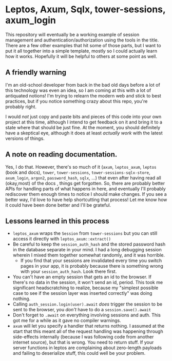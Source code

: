 
# Leptos, Axum, Sqlx, tower-sessions, axum_login

This repository will eventually be a working example of session management and
authentication/authorization using the tools in the title. There are a few
other examples that hit some of those parts, but I want to put it all together
into a simple template, mostly so I could actually learn how it works.
Hopefully it will be helpful to others at some point as well.

## A friendly warning

I'm an old-school developer from back in the bad old days before a lot of this technology was even an idea, so
I am coming at this with a lot of antiquated notions! I'm trying to relearn the modern web and stick to best
practices, but if you notice something crazy about this repo, you're probably right.

I would *not* just copy and paste bits and pieces of this code into your own project at this time, although
I intend to get feedback on it and bring it to a state where that should be just fine. At the moment, you should
definitely have a skeptical eye, although it does at least *actually work* with the latest versions of things.

## A note on reading documentation.

Yes, I do that. However, there's so much of it (`axum`,  `leptos_axum`, `leptos` (book and docs), `tower`,
`tower-sessions`, `tower-sessions-sqlx-store`,  `axum_login`, `argon2`, `password_hash`, `sqlx`, ...)
that even after having read all (okay,most) of the docs , things get forgotten. So, there are probably better APIs
for handling parts of what happens in here, and eventually I'll probably rediscover them enough times
to notice I should make changes. If you see a better way, I'd love to have help shortcutting that
process! Let me know how it could have been done better and I'll be grateful.

## Lessons learned in this process

- `leptos_axum` wraps the `Session` from `tower-sessions` but you can still access it directly with `leptos_axum::extract()`
- Be careful to keep the `session_auth_hash` and the stored password hash in the database separate in your mind. I
  had a long debugging session wherein I mixed them together somewhat randomly, and it was horrible.
    - If you find that your sessions are invalidated every time you switch pages in your app, it is probably because
    there is something wrong with your `session_auth_hash`. Look there first.
- You can't have an empty session that gets an id to the browser. If there's no data in the session, it won't send an id, period.
  This took me significant headscratching to realize, because my "simplest possible case to see if the session layer was inserted correctly" was doing nothing.
- Calling `auth_session.login(user).await` *does* trigger the session to be sent to the browser, you *don't* have to do a `session.save().await`
- Don't forget to `.await` on everything involving sessions and auth. This got me for a while as it gave no compiler warnings.
- `axum` will let you specify a handler that returns nothing. I assumed at the start that this meant all of the
  request handling was happening through side-effects internally (because I was following code from another internet source),
  but that is wrong. You need to return stuff. If your server functions in leptos are complaining about zero-length payloads and failing to
  deserialize stuff, this could well be your problem.
